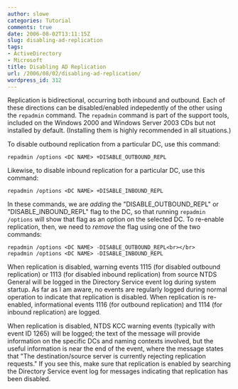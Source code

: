 ```yaml
---
author: slowe
categories: Tutorial
comments: true
date: 2006-08-02T13:11:15Z
slug: disabling-ad-replication
tags:
- ActiveDirectory
- Microsoft
title: Disabling AD Replication
url: /2006/08/02/disabling-ad-replication/
wordpress_id: 312
---
```


Replication is bidirectional, occurring both inbound and outbound. Each of these directions can be disabled/enabled indepedently of the other using the `repadmin` command. The `repadmin` command is part of the support tools, included on the Windows 2000 and Windows Server 2003 CDs but not installed by default. (Installing them is highly recommended in all situations.)

To disable outbound replication from a particular DC, use this command:

```text
repadmin /options <DC NAME> +DISABLE_OUTBOUND_REPL
```

Likewise, to disable inbound replication for a particular DC, use this command:

```text
repadmin /options <DC NAME> +DISABLE_INBOUND_REPL
```

In these commands, we are _adding_ the "DISABLE_OUTBOUND_REPL" or "DISABLE_INBOUND_REPL" flag to the DC, so that running `repadmin /options` will show that flag as an option on the selected DC. To re-enable replication, then, we need to _remove_ the flag using one of the two commands:

```text
repadmin /options <DC NAME> -DISABLE_OUTBOUND_REPL<br></br>
repadmin /options <DC NAME> -DISABLE_INBOUND_REPL
```

When replication is disabled, warning events 1115 (for disabled outbound replication) or 1113 (for disabled inbound replication) from source NTDS General will be logged in the Directory Service event log during system startup. As far as I am aware, no events are regularly logged during normal operation to indicate that replication is disabled. When replication is re-enabled, informational events 1116 (for outbound replication) and 1114 (for inbound replication) are logged.

When replication is disabled, NTDS KCC warning events (typically with event ID 1265) will be logged; the text of the message will provide information on the specific DCs and naming contexts involved, but the useful information is near the end of the event, where the message states that "The destination/source server is currently rejecting replication requests." If you see this, make sure that replication is enabled by searching the Directory Service event log for messages indicating that replication has been disabled.
